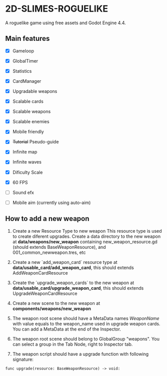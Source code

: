 # 2D-SLIMES-ROGUELIKE

A roguelike game using free assets and Godot Engine 4.4.

## Main features
- [x] Gameloop
- [x] GlobalTimer
- [x] Statistics
- [x] CardManager
- [x] Upgradable weapons
- [x] Scalable cards
- [x] Scalable weapons
- [x] Scalable enemies
- [x] Mobile friendly
- [x] ~~Tutorial~~ Pseudo-guide
- [x] Infinite map
- [x] Infinite waves
- [x] Dificulty Scale
- [x] 60 FPS
- [ ] Sound efx
- [ ] Mobile aim (currently using auto-aim)


## How to add a new weapon

1. Create a new Resource Type to new weapon
This resource type is used to create diferent upgrades.
Create a data directory to the new weapon at **data/weapons/new_weapon** containing new_weapon_resource.gd (should extends BaseWeaponResource), and 001_common_newweapon.tres, etc

2. Create a new `add_weapon_card´ resource type at **data/usable_card/add_weapon_card**, this should extends AddWeaponCardResource

3. Create the ´upgrade_weapon_cards` to the new weapon at **data/usable_card/upgrade_weapon_card**, this should extends UpgradeWeaponCardResource

4. Create a new scene to the new weapon at **components/weapons/new_weapon**

5. The weapon root scene should have a MetaData names *WeaponName* with value equals to the weapon_name used in upgrade weapon cards. You can add a MetaData at the end of the Inspector.

6. The weapon root scene should belong to GlobalGroup "weapons". You can select a group in the Tab Node, right to Inspector tab.

7. The weapon script should have a upgrade function with following signature:
````
func upgrade(resource: BaseWeaponResource) -> void:
````
